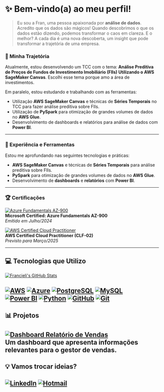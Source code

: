 # ✨ Bem-vindo(a) ao meu perfil!

> Eu sou a Fran, uma pessoa apaixonada por **análise de dados**. Acredito que os dados são mágicos! Quando descobrimos o que os dados estão dizendo, podemos transformar o caos em clareza. E o melhor? A cada dia é uma nova descoberta, um insight que pode transformar a trajetória de uma empresa.

### 🚀 Minha Trajetória
Atualmente, estou desenvolvendo um TCC com o tema:  **Análise Preditiva de Preços de Fundos de Investimento Imobiliário (FIIs) Utilizando o AWS SageMaker Canvas**. Escolhi esse tema porque amo a área de investimentos.

Em paralelo, estou estudando e trabalhando com as ferramentas: 

- Utilização **AWS SageMaker Canvas** e técnicas de **Séries Temporais** no TCC para fazer análise preditiva sobre FIIs.
- Utilização de **PySpark** para otimização de grandes volumes de dados no **AWS Glue**.
- Desenvolvimento de dashboards e relatórios para análise de dados com **Power BI**.

---
### 💼 Experiência e Ferramentas

Estou me aprofundando nas seguintes tecnologias e práticas:

- **AWS SageMaker Canvas** e técnicas de **Séries Temporais** para análise preditiva sobre FIIs.
- **PySpark** para otimização de grandes volumes de dados no **AWS Glue**.
- Desenvolvimento de **dashboards** e **relatórios** com **Power BI**.

---


### 🏆 Certificações

[![Azure Fundamentals AZ-900](https://img.shields.io/badge/Microsoft%20Certified-AZ900-%230078D4?style=for-the-badge&logo=microsoft)](https://www.credly.com/badges/0c6d5dc0-ae73-4f2c-8f1e-4fc0e30c5c95)  
**Microsoft Certified: Azure Fundamentals AZ-900**  
_Emitido em Julho/2024_  

[![AWS Certified Cloud Practitioner](https://img.shields.io/badge/AWS%20Certified-Cloud%20Practitioner-%23FF9900?style=for-the-badge&logo=amazonaws)](https://aws.amazon.com/certification/certified-cloud-practitioner/)  
**AWS Certified Cloud Practitioner (CLF-02)**  
_Previsto para Março/2025_  

---

## 💻 Tecnologias que Utilizo

[![Francieli's GitHub Stats](https://github-readme-stats.vercel.app/api?username=francielidesouza&show_icons=true&theme=tokyonight&include_all_commits=true&count_private=true)](https://github.com/francielidesouza)   

[![AWS](https://img.shields.io/badge/AWS-000.svg?style=for-the-badge&logo=amazon-aws&logoColor=white)](https://aws.amazon.com/) [![Azure](https://img.shields.io/badge/Azure-blue?style=for-the-badge&logo=microsoft%20azure&logoColor=blue)](https://azure.microsoft.com/) [![PostgreSQL](https://img.shields.io/badge/-PostgreSQL-316192?style=for-the-badge&logo=postgresql&logoColor=white)](https://www.postgresql.org/) [![MySQL](https://img.shields.io/badge/-MySQL-4479A1?style=for-the-badge&logo=mysql&logoColor=white)](https://www.mysql.com/)  
[![Power BI](https://img.shields.io/badge/-Power%20BI-F2C94C?style=for-the-badge&logo=powerbi&logoColor=black)](https://powerbi.microsoft.com/) [![Python](https://img.shields.io/badge/-Python-3776AB?style=for-the-badge&logo=python&logoColor=white)](https://www.python.org/) [![GitHub](https://img.shields.io/badge/-GitHub-181717?style=for-the-badge&logo=github&logoColor=white)](https://github.com/) [![Git](https://img.shields.io/badge/-Git-F05032?style=for-the-badge&logo=git&logoColor=white)](https://git-scm.com/)
---

## 📊 Projetos

[![Dashboard Relatório de Vendas](https://img.shields.io/badge/Dashboard%20Relat%C3%B3rio%20de%20Vendas-%23007ACC?style=for-the-badge)](https://bit.ly/firstDashBIFran)  
Um dashboard que apresenta informações relevantes para o gestor de vendas.
---
## 💡 Vamos trocar ideias?

[![LinkedIn](https://img.shields.io/badge/-LinkedIn-%230077B5?style=for-the-badge&logo=linkedin&logoColor=white)](https://www.linkedin.com/in/francieli-ps/)                 [![Hotmail](https://img.shields.io/badge/-Hotmail-%23333?style=for-the-badge&logo=gmail&logoColor=white)](mailto:francielidesouza@hotmail.com)
---











